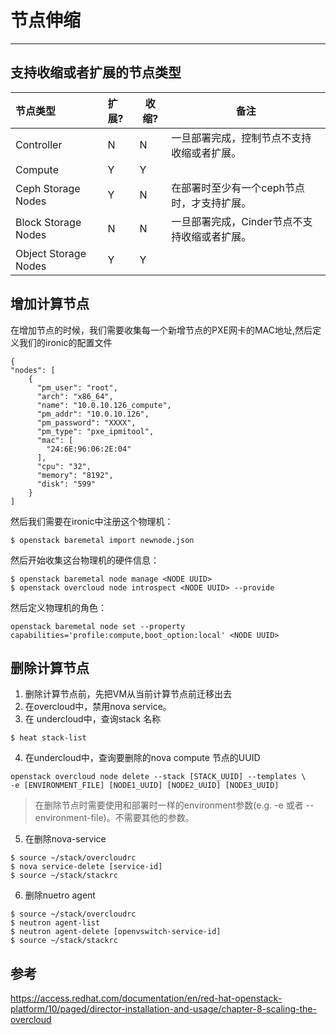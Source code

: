 # 节点伸缩

---

## 支持收缩或者扩展的节点类型

| 节点类型 | 扩展? | 收缩? | 备注 |
| :--- | :--- | --- | --- |
| Controller | N | N | 一旦部署完成，控制节点不支持收缩或者扩展。 |
| Compute | Y | Y | |
| Ceph Storage Nodes | Y | N | 在部署时至少有一个ceph节点时，才支持扩展。 |
| Block Storage Nodes | N | N | 一旦部署完成，Cinder节点不支持收缩或者扩展。 |
| Object Storage Nodes | Y | Y | |

## 增加计算节点

在增加节点的时候，我们需要收集每一个新增节点的PXE网卡的MAC地址,然后定义我们的ironic的配置文件

```
{
"nodes": [
    {
      "pm_user": "root",
      "arch": "x86_64",
      "name": "10.0.10.126_compute",
      "pm_addr": "10.0.10.126",
      "pm_password": "XXXX",
      "pm_type": "pxe_ipmitool",
      "mac": [
        "24:6E:96:06:2E:04"
      ],
      "cpu": "32",
      "memory": "8192",
      "disk": "599"
    }
]
```

然后我们需要在ironic中注册这个物理机：
```
$ openstack baremetal import newnode.json
```
然后开始收集这台物理机的硬件信息：
```
$ openstack baremetal node manage <NODE UUID>
$ openstack overcloud node introspect <NODE UUID> --provide
```

然后定义物理机的角色：
```
openstack baremetal node set --property capabilities='profile:compute,boot_option:local' <NODE UUID>
```



## 删除计算节点

1. 删除计算节点前，先把VM从当前计算节点前迁移出去
2. 在overcloud中，禁用nova service。
3. 在 undercloud中，查询stack 名称
```
$ heat stack-list
```
4. 在undercloud中，查询要删除的nova compute 节点的UUID
```
openstack overcloud node delete --stack [STACK_UUID] --templates \
-e [ENVIRONMENT_FILE] [NODE1_UUID] [NODE2_UUID] [NODE3_UUID]
```
> 在删除节点时需要使用和部署时一样的environment参数(e.g. -e 或者 --environment-file)。不需要其他的参数。

5. 在删除nova-service
```
$ source ~/stack/overcloudrc
$ nova service-delete [service-id]
$ source ~/stack/stackrc
```
6. 删除nuetro agent
```
$ source ~/stack/overcloudrc
$ neutron agent-list
$ neutron agent-delete [openvswitch-service-id]
$ source ~/stack/stackrc
```

## 参考
https://access.redhat.com/documentation/en/red-hat-openstack-platform/10/paged/director-installation-and-usage/chapter-8-scaling-the-overcloud